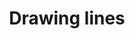 ---
layout: examples
category: examples
menu: Basics
title: Drawing lines
permalink: examples/basics/lines/
sample: lines
---